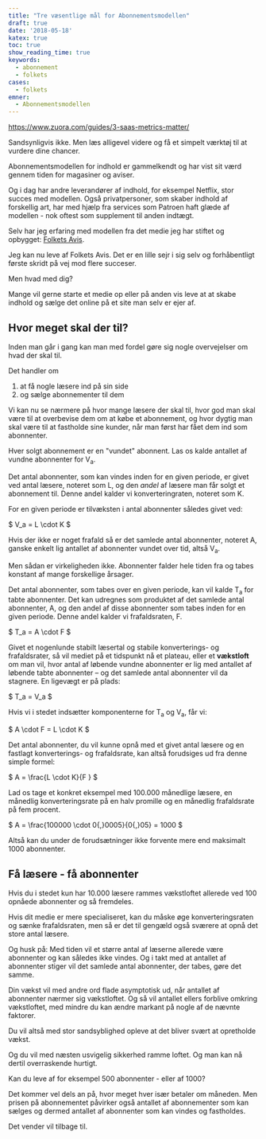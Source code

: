 ```yaml
---
title: "Tre væsentlige mål for Abonnementsmodellen"
draft: true
date: '2018-05-18'
katex: true
toc: true
show_reading_time: true
keywords:
  - abonnement
  - folkets
cases:
  - folkets
emner:
  - Abonnementsmodellen
---
```





https://www.zuora.com/guides/3-saas-metrics-matter/


Sandsynligvis ikke. Men læs alligevel videre og få et simpelt værktøj til at vurdere dine chancer.


Abonnementsmodellen for indhold er gammelkendt og har vist sit værd gennem tiden for magasiner og aviser.

Og i dag har andre leverandører af indhold, for eksempel Netflix, stor succes med modellen. Også privatpersoner, som skaber indhold af forskellig art, har med hjælp fra services som Patroen haft glæde af modellen - nok oftest som supplement til anden indtægt.

Selv har jeg erfaring med modellen fra det medie jeg har stiftet og opbygget: [Folkets Avis](https://www.folkets.dk).

Jeg kan nu leve af Folkets Avis. Det er en lille sejr i sig selv og forhåbentligt første skridt på vej mod flere succeser.

Men hvad med dig?

Mange vil gerne starte et medie op eller på anden vis leve at at skabe indhold og sælge det online på et site man selv er ejer af.

## Hvor meget skal der til?

Inden man går i gang kan man med fordel gøre sig nogle overvejelser om hvad der skal til.

Det handler om

1. at få nogle læsere ind på sin side
2. og sælge abonnementer til dem

Vi kan nu se nærmere på hvor mange læsere der skal til, hvor god man skal være til at overbevise dem om at købe et abonnement, og hvor dygtig man skal være til at fastholde sine kunder, når man først har fået dem ind som abonnenter.

Hver solgt abonnement er en "vundet" abonnent. Las os kalde antallet af vundne abonnenter for V<sub>a</sub>.

Det antal abonnenter, som kan vindes inden for en given periode, er givet ved antal læsere, noteret som L, og den _andel_ af læsere man får solgt et abonnement til. Denne andel kalder vi konverteringraten, noteret som K.

For en given periode er tilvæksten i antal abonnenter således givet ved:

$
V_a = L \cdot K
$

Hvis der ikke er noget frafald så er det samlede antal abonnenter, noteret A, ganske enkelt lig antallet af abonnenter vundet over tid, altså V<sub>a</sub>.

Men sådan er virkeligheden ikke. Abonnenter falder hele tiden fra og tabes konstant af mange forskellige årsager.

Det antal abonnenter, som tabes over en given periode, kan vil kalde T<sub>a</sub> for tabte abonnenter. Det kan udregnes som produktet af det samlede antal abonnenter, A,  og den andel af disse abonnenter som tabes inden for en given periode. Denne andel kalder vi frafaldsraten, F.

$
T_a = A \cdot F
$


Givet et nogenlunde stabilt læsertal og stabile konverterings- og frafaldsrater, så vil mediet på et tidspunkt nå et plateau, eller et **vækstloft** om man vil, hvor antal af  løbende vundne abonnenter er lig med antallet af løbende tabte abonnenter – og det samlede antal abonnenter vil da stagnere. En ligevægt er på plads:

$
T_a = V_a
$

Hvis vi i stedet indsætter komponenterne for T<sub>a</sub> og V<sub>a</sub>, får vi:

$
A \cdot F = L \cdot K
$

Det antal abonnenter, du vil kunne opnå med et givet antal læsere og en fastlagt konverterings- og frafaldsrate, kan altså forudsiges ud fra denne simple formel:

$
A   = \frac{L \cdot K}{F }
$

Lad os tage et konkret eksempel med 100.000 månedlige læsere, en månedlig konverteringsrate på en halv promille og en månedlig frafaldsrate på fem procent.

$
A = \frac{100000 \cdot 0{,}0005}{0{,}05} = 1000
$

Altså kan du under de forudsætninger ikke forvente mere end maksimalt 1000 abonnenter.

## Få læsere - få abonnenter

Hvis du i stedet kun har 10.000 læsere rammes vækstloftet allerede ved 100 opnåede abonnenter og så fremdeles.

Hvis dit medie er mere specialiseret, kan du måske øge konverteringsraten og sænke frafaldsraten, men så er det til gengæld også sværere at opnå det store antal læsere.

Og husk på: Med tiden vil et større antal af læserne allerede være abonnenter og kan således ikke vindes. Og i takt med at antallet af abonnenter stiger vil det samlede antal abonnenter, der tabes, gøre det samme.

Din vækst vil med andre ord flade asymptotisk ud, når antallet af abonnenter nærmer sig vækstloftet. Og så vil antallet ellers forblive omkring vækstloftet, med mindre du kan ændre markant på nogle af de nævnte faktorer.

Du vil altså med stor sandsyblighed opleve at det bliver svært at opretholde vækst.

Og du vil med næsten usvigelig sikkerhed ramme loftet. Og man kan nå dertil overraskende hurtigt.

Kan du leve af for eksempel 500 abonnenter - eller af 1000?

Det kommer vel dels an på, hvor meget hver især betaler om måneden. Men prisen på abonnementet påvirker også antallet af abonnementer som kan sælges og dermed antallet af abonnenter som kan vindes og fastholdes.

Det vender vil tilbage til.
